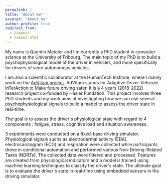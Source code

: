 ```yaml
---
permalink: /
title: "About me"
excerpt: "About me"
author_profile: true
redirect_from: 
  - /about/
  - /about.html
---
```


My name is Quentin Meteier and I'm currently a PhD student in computer science at the University of Fribourg. The main topic of my PhD is to build a psychophysiological model of the driver in vehicles, and more specifically for drivers of semi-autonomous vehicles.

I am also a scientific collaborator at the HumanTech Institute, where I mainly work on the [AdVitam project](https://advitam.humantech.institute/). AdVitam stands for Adaptive Driver-Vehicule InTerAction to Make future driving safer. It is a 4 years (2018-2022) research project co-funded by Hasler Fundation. This project involves three PhD students and my work aims at investigating how we can use several psychophysiological signals to build a model to assess the driver state in real-time.

The goal is to assess the driver's physiological state with regard to 4 components : fatigue, stress, cognitive load and situation awareness.

3 experiments were conducted on a fixed-base driving simulator. Physiological signals suchs as electrodermal activity (EDA), electrocardiogram (ECG) and respiration were collected while participants drove in conditional automation and performed various Non-Driving-Related Tasks (NDRTs). The collected data were filtered and processed. Features are created from physiological indicators and a model is trained using machine learning techniques to classify the driver's state. The ultimate goal is to evaluate the driver's state in real-time using embedded sensors in the driving simulator. 